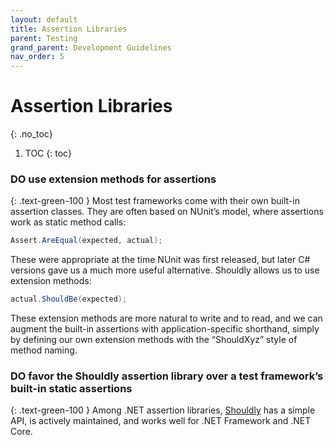 ```yaml
---
layout: default
title: Assertion Libraries
parent: Testing
grand_parent: Development Guidelines
nav_order: 5
---
```


# Assertion Libraries
{: .no_toc}

1. TOC
{: toc}

### **DO** use extension methods for assertions
{: .text-green-100 }
Most test frameworks come with their own built-in assertion classes. They are often based on NUnit’s model, where assertions work as static method calls:

```csharp
Assert.AreEqual(expected, actual);
```

These were appropriate at the time NUnit was first released, but later C# versions gave us a much more useful alternative. Shouldly allows us to use extension methods:

```csharp
actual.ShouldBe(expected);
```

These extension methods are more natural to write and to read, and we can augment the built-in assertions with application-specific shorthand, simply by defining our own extension methods with the “ShouldXyz” style of method naming.

### **DO** favor the Shouldly assertion library over a test framework’s built-in static assertions
{: .text-green-100 }
Among .NET assertion libraries, [Shouldly](https://github.com/shouldly/shouldly) has a simple API, is actively maintained, and works well for .NET Framework and .NET Core.
